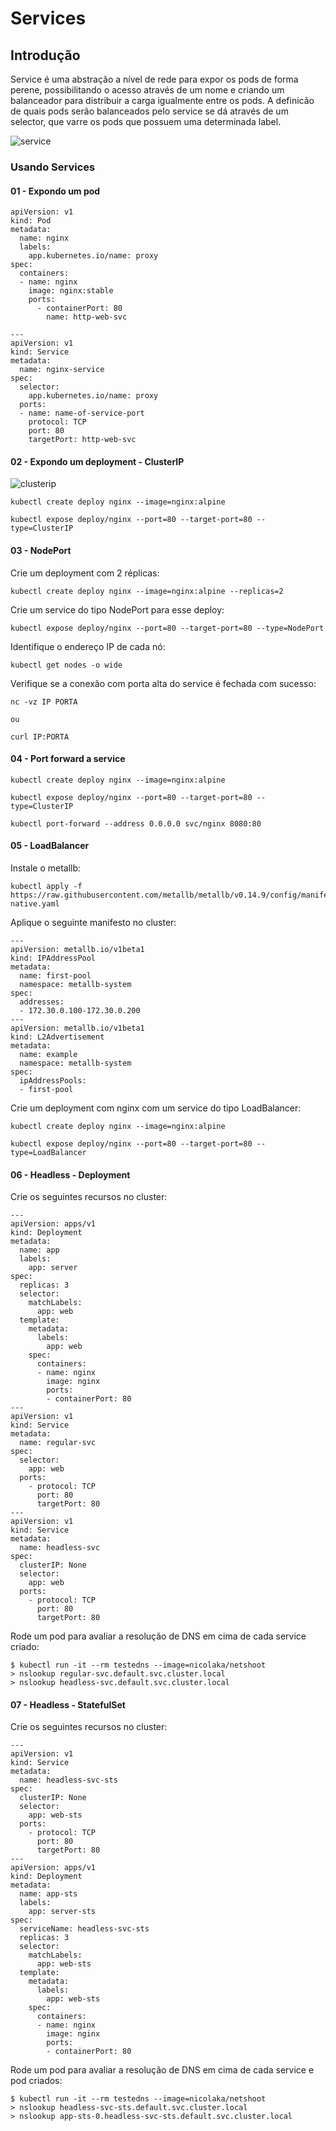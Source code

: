# Services

## Introdução

Service é uma abstração a nível de rede para expor os pods de forma perene, possibilitando o acesso através de um nome e criando um balanceador para distribuir a carga igualmente entre os pods. A definicão de quais pods serão balanceados pelo service se dá através de um selector, que varre os pods que possuem uma determinada label.

![service](service-example.png)

### Usando Services

#### 01 - Expondo um pod

```
apiVersion: v1
kind: Pod
metadata:
  name: nginx
  labels:
    app.kubernetes.io/name: proxy
spec:
  containers:
  - name: nginx
    image: nginx:stable
    ports:
      - containerPort: 80
        name: http-web-svc

---
apiVersion: v1
kind: Service
metadata:
  name: nginx-service
spec:
  selector:
    app.kubernetes.io/name: proxy
  ports:
  - name: name-of-service-port
    protocol: TCP
    port: 80
    targetPort: http-web-svc
```

#### 02 - Expondo um deployment - ClusterIP

![clusterip](clusterip.png)

```
kubectl create deploy nginx --image=nginx:alpine
```

```
kubectl expose deploy/nginx --port=80 --target-port=80 --type=ClusterIP
```

#### 03 - NodePort

Crie um deployment com 2 réplicas:

```
kubectl create deploy nginx --image=nginx:alpine --replicas=2
```

Crie um service do tipo NodePort para esse deploy:

```
kubectl expose deploy/nginx --port=80 --target-port=80 --type=NodePort
```

Identifique o endereço IP de cada nó:

```
kubectl get nodes -o wide
```

Verifique se a conexão com porta alta do service é fechada com sucesso:

```
nc -vz IP PORTA

ou

curl IP:PORTA
```

#### 04 - Port forward a service

```
kubectl create deploy nginx --image=nginx:alpine
```

```
kubectl expose deploy/nginx --port=80 --target-port=80 --type=ClusterIP
```

```
kubectl port-forward --address 0.0.0.0 svc/nginx 8080:80
```

#### 05 - LoadBalancer

Instale o metallb:

```
kubectl apply -f https://raw.githubusercontent.com/metallb/metallb/v0.14.9/config/manifests/metallb-native.yaml
```

Aplique o seguinte manifesto no cluster:

```
---
apiVersion: metallb.io/v1beta1
kind: IPAddressPool
metadata:
  name: first-pool
  namespace: metallb-system
spec:
  addresses:
  - 172.30.0.100-172.30.0.200
---
apiVersion: metallb.io/v1beta1
kind: L2Advertisement
metadata:
  name: example
  namespace: metallb-system
spec:
  ipAddressPools:
  - first-pool
```

Crie um deployment com nginx com um service do tipo LoadBalancer:

```
kubectl create deploy nginx --image=nginx:alpine
```

```
kubectl expose deploy/nginx --port=80 --target-port=80 --type=LoadBalancer
```

#### 06 - Headless - Deployment

Crie os seguintes recursos no cluster:

```
---
apiVersion: apps/v1
kind: Deployment
metadata:
  name: app
  labels:
    app: server
spec:
  replicas: 3
  selector:
    matchLabels:
      app: web
  template:
    metadata:
      labels:
        app: web
    spec:
      containers:
      - name: nginx
        image: nginx
        ports:
        - containerPort: 80
---
apiVersion: v1
kind: Service
metadata:
  name: regular-svc
spec:
  selector:
    app: web
  ports:
    - protocol: TCP
      port: 80
      targetPort: 80
---
apiVersion: v1
kind: Service
metadata:
  name: headless-svc
spec:
  clusterIP: None
  selector:
    app: web
  ports:
    - protocol: TCP
      port: 80
      targetPort: 80
```

Rode um pod para avaliar a resolução de DNS em cima de cada service criado:

```
$ kubectl run -it --rm testedns --image=nicolaka/netshoot
> nslookup regular-svc.default.svc.cluster.local
> nslookup headless-svc.default.svc.cluster.local
```

#### 07 - Headless - StatefulSet

Crie os seguintes recursos no cluster:

```
---
apiVersion: v1
kind: Service
metadata:
  name: headless-svc-sts
spec:
  clusterIP: None
  selector:
    app: web-sts
  ports:
    - protocol: TCP
      port: 80
      targetPort: 80
---
apiVersion: apps/v1
kind: Deployment
metadata:
  name: app-sts
  labels:
    app: server-sts
spec:
  serviceName: headless-svc-sts
  replicas: 3
  selector:
    matchLabels:
      app: web-sts
  template:
    metadata:
      labels:
        app: web-sts
    spec:
      containers:
      - name: nginx
        image: nginx
        ports:
        - containerPort: 80
```

Rode um pod para avaliar a resolução de DNS em cima de cada service e pod criados:

```
$ kubectl run -it --rm testedns --image=nicolaka/netshoot
> nslookup headless-svc-sts.default.svc.cluster.local
> nslookup app-sts-0.headless-svc-sts.default.svc.cluster.local
```

